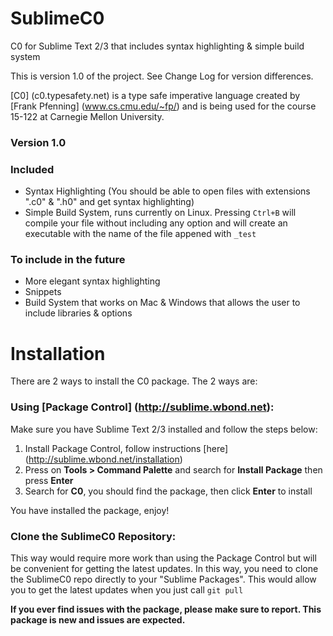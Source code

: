 SublimeC0
=========

C0 for Sublime Text 2/3 that includes syntax highlighting &amp; simple build system

This is version 1.0 of the project. See Change Log for version differences.

[C0] (c0.typesafety.net) is a type safe imperative language created by [Frank Pfenning] (www.cs.cmu.edu/~fp/) and is being used for the course 15-122 at Carnegie Mellon University.
 
### Version 1.0 ###

### Included ###
- Syntax Highlighting (You should be able to open files with extensions ".c0" & ".h0" and get syntax highlighting)
- Simple Build System, runs currently on Linux. Pressing `Ctrl+B` will compile your file without including any option and will create an executable with the name of the file appened with `_test`

### To include in the future ###
- More elegant syntax highlighting
- Snippets
- Build System that works on Mac & Windows that allows the user to include libraries & options

Installation
============
There are 2 ways to install the C0 package. The 2 ways are:

### Using [Package Control] (http://sublime.wbond.net): ###

Make sure you have Sublime Text 2/3 installed and follow the steps below:

1. Install Package Control, follow instructions [here] (http://sublime.wbond.net/installation)
2. Press on **Tools > Command Palette** and search for **Install Package** then press **Enter**
3. Search for **C0**, you should find the package, then click **Enter** to install

You have installed the package, enjoy! 

### Clone the SublimeC0 Repository: ###

This way would require more work than using the Package Control but will be convenient for getting the latest updates. In this way, you need to clone the SublimeC0 repo directly to your "Sublime Packages". This would allow you to get the latest updates when you just call `git pull`

**If you ever find issues with the package, please make sure to report. This package is new and issues are expected.**
